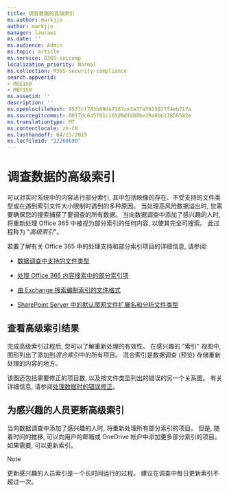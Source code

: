 ```yaml
---
title: 调查数据的高级索引
ms.author: markjjo
author: markjjo
manager: laurawi
ms.date: ''
ms.audience: Admin
ms.topic: article
ms.service: O365-seccomp
localization_priority: Normal
ms.collection: M365-security-compliance
search.appverid:
- MOE150
- MET150
ms.assetid: ''
description: ''
ms.openlocfilehash: 9537cf743b89da7167ce3a37a5915027f4eb717a
ms.sourcegitcommit: 0017dc6a5f81c165d9dfd88be39a6bb17856582e
ms.translationtype: MT
ms.contentlocale: zh-CN
ms.lasthandoff: 04/23/2019
ms.locfileid: "32260690"
---
```

# <a name="advanced-indexing-of-data-for-an-investigation"></a>调查数据的高级索引

可以对实时系统中的内容进行部分索引, 其中包括映像的存在、不受支持的文件类型或在遇到索引文件大小限制时遇到的多种原因。 当处理高风险数据溢出时, 您需要确保您的搜索捕获了要调查的所有数据。 当向数据调查中添加了感兴趣的人时, 将重新处理 Office 365 中被视为部分索引的任何内容, 以使其完全可搜索。 此过程称为 "*高级索引*"。 

若要了解有关 Office 365 中的处理支持和部分索引项目的详细信息, 请参阅:

- [数据调查中支持的文件类型](supported-filetypes-datainvestigations.md)

- [处理 Office 365 内容搜索中的部分索引项](https://docs.microsoft.com/en-us/office365/securitycompliance/partially-indexed-items-in-content-search)

- [由 Exchange 搜索编制索引的文件格式](https://docs.microsoft.com/en-us/exchange/file-formats-indexed-by-exchange-search-exchange-2013-help)

- [SharePoint Server 中的默认爬网文件扩展名和分析文件类型](https://docs.microsoft.com/en-us/SharePoint/technical-reference/default-crawled-file-name-extensions-and-parsed-file-types)

## <a name="viewing-advanced-indexing-results"></a>查看高级索引结果

完成高级索引过程后, 您可以了解重新处理的有效性。  在感兴趣的 "索引" 视图中, 图形列出了添加到*混合索引*中的所有项目。  混合索引是数据调查 (预览) 存储重新处理的内容的地方。

该图还包括需要修正的项目数, 以及按文件类型列出的错误的另一个关系图。 有关详细信息, 请参阅[处理数据时的错误修正](error-remediation.md)。

## <a name="updating-advanced-indexes-for-people-of-interest"></a>为感兴趣的人员更新高级索引

当向数据调查中添加了感兴趣的人时, 将重新处理所有部分索引的项目。 但是, 随着时间的推移, 可以向用户的邮箱或 OneDrive 帐户中添加更多部分索引的项目。  如果需要, 可以更新索引。

> [!NOTE]
> 更新感兴趣的人员索引是一个长时间运行的过程。 建议在调查中每日更新索引不超过一次。
